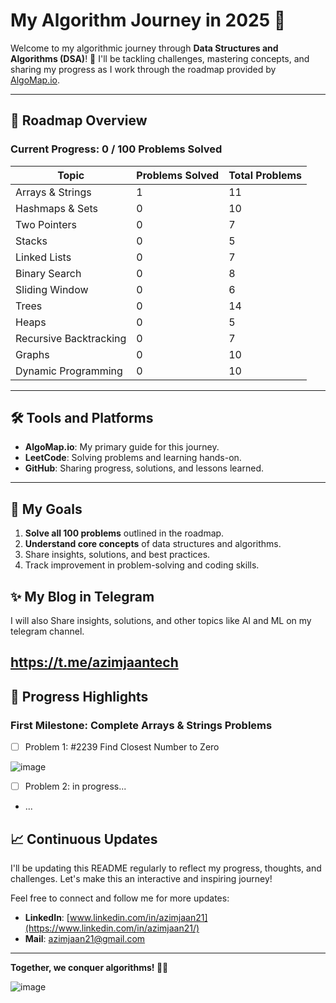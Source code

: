 # My Algorithm Journey in 2025 🚀

Welcome to my algorithmic journey through **Data Structures and Algorithms (DSA)**! 🌟 I'll be tackling challenges, mastering concepts, and sharing my progress as I work through the roadmap provided by [AlgoMap.io](https://algomap.io).

---

## 🎯 Roadmap Overview

### Current Progress: **0 / 100** Problems Solved

| Topic                   | Problems Solved | Total Problems |
|-------------------------|-----------------|----------------|
| Arrays & Strings        | 1               | 11             |
| Hashmaps & Sets         | 0               | 10             |
| Two Pointers            | 0               | 7              |
| Stacks                  | 0               | 5              |
| Linked Lists            | 0               | 7              |
| Binary Search           | 0               | 8              |
| Sliding Window          | 0               | 6              |
| Trees                   | 0               | 14             |
| Heaps                   | 0               | 5              |
| Recursive Backtracking  | 0               | 7              |
| Graphs                  | 0               | 10             |
| Dynamic Programming     | 0               | 10             |

---

## 🛠️ Tools and Platforms

- **AlgoMap.io**: My primary guide for this journey.
- **LeetCode**: Solving problems and learning hands-on.
- **GitHub**: Sharing progress, solutions, and lessons learned.

---

## 📝 My Goals

1. **Solve all 100 problems** outlined in the roadmap.
2. **Understand core concepts** of data structures and algorithms.
3. Share insights, solutions, and best practices.
4. Track improvement in problem-solving and coding skills.

## ✨ My Blog in Telegram

I will also Share insights, solutions, and other topics like AI and ML on my telegram channel. 

 https://t.me/azimjaantech
---

## 🌟 Progress Highlights

### First Milestone: **Complete Arrays & Strings Problems**
- [ ] Problem 1:   #2239 Find Closest Number to Zero
      
 ![image](https://github.com/user-attachments/assets/66a67983-853d-480e-9691-8a81f4cf73a4)

- [ ] Problem 2: in progress...
- ...


## 📈 Continuous Updates

I'll be updating this README regularly to reflect my progress, thoughts, and challenges. Let's make this an interactive and inspiring journey!

Feel free to connect and follow me for more updates:

- **LinkedIn**: [www.linkedin.com/in/azimjaan21](https://www.linkedin.com/in/azimjaan21/)
- **Mail**:  azimjaan21@gmail.com

---

**Together, we conquer algorithms! 💪✨**


![image](https://github.com/user-attachments/assets/170a55d8-1ed8-4aeb-bdbe-71ade38cfb55)


